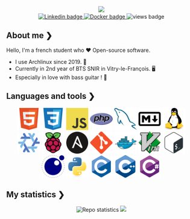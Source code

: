<div id="header" align="center">
  <img src="https://media.giphy.com/media/lRLzrbhmh5pFf4jOga/giphy.gif" width="200"/>  
  <div id="badges">
    <a href="https://www.linkedin.com/in/marchandleo">
      <img src="https://img.shields.io/badge/LinkedIn-blue?style=for-the-badge&logo=linkedin&logoColor=white" alt="Linkedin badge"/>
    </a>
    <a href="https://hub.docker.com/u/kaniville">
      <img src="https://img.shields.io/badge/Docker-green?style=for-the-badge&logo=docker&logoColor=white" alt="Docker badge"/>
    </a>
    <img src="https://komarev.com/ghpvc/?username=Kaniville&color=blueviolet&style=for-the-badge" alt="views badge"/>
  </div>
</div>

## About me ❯
<div id="about">
<p>Hello, I'm a french student who ❤️ Open-source software.</p>
<ul>
  <li>I use Archlinux since 2019. 🎊</li>
  <li>Currently in 2nd year of BTS SNIR in Vitry-le-François. 🖥️</li>
  <li>Especially in love with bass guitar ! 🎸</li>
</ul>

## Languages and tools ❯
<div id="icons" align="center">
   <img src="https://github.com/devicons/devicon/blob/master/icons/html5/html5-original.svg" alt="Html 5" width="60"/>
  <img src="https://github.com/devicons/devicon/blob/master/icons/css3/css3-original.svg" alt="Css 3" width="60"/>
  <img src="https://github.com/devicons/devicon/blob/master/icons/javascript/javascript-original.svg" alt="Javascript" width="60"/>
  <img src="https://github.com/devicons/devicon/blob/master/icons/php/php-original.svg" alt="Php" width="60"/>
  <img src="https://github.com/devicons/devicon/blob/master/icons/mysql/mysql-original.svg" alt="Mysql" width="60"/>
  <img src="https://github.com/devicons/devicon/blob/master/icons/markdown/markdown-original.svg" alt="Markdown" width="60"/>
  
  <img src="https://github.com/devicons/devicon/blob/master/icons/linux/linux-original.svg" alt="Linux" width="60"/>
  <img src="https://github.com/devicons/devicon/blob/master/icons/nixos/nixos-original.svg" alt="Nixos" width="60"/>
  <img src="https://github.com/devicons/devicon/blob/master/icons/raspberrypi/raspberrypi-original.svg" alt="Raspberry Pi" width="60"/>
  
  <img src="https://github.com/devicons/devicon/blob/master/icons/ansible/ansible-original.svg" alt="Ansible" width="60"/>
  <img src="https://github.com/devicons/devicon/blob/master/icons/git/git-original.svg" alt="Git" width="60"/>
  <img src="https://github.com/devicons/devicon/blob/master/icons/docker/docker-original.svg" alt="Docker" width="60"/>
  <img src="https://github.com/devicons/devicon/blob/master/icons/vim/vim-original.svg" alt="Vim" width="60"/>
    
  <img src="https://github.com/devicons/devicon/blob/master/icons/bash/bash-original.svg" alt="Bash" width="60"/>
  <img src="https://github.com/devicons/devicon/blob/master/icons/lua/lua-original.svg" alt="Lua" width="60"/>
  <img src="https://github.com/devicons/devicon/blob/master/icons/python/python-original.svg" alt="Python" width="60"/>
  <img src="https://github.com/devicons/devicon/blob/master/icons/c/c-original.svg" alt="C" width="60"/>
  <img src="https://github.com/devicons/devicon/blob/master/icons/cplusplus/cplusplus-original.svg" alt="C++" width="60"/>
  <img src="https://github.com/devicons/devicon/blob/master/icons/csharp/csharp-original.svg" alt="C#" width="60"/>
</div>

## My statistics ❯
<div id="stats" align="center">
  <img src="https://github-readme-stats.vercel.app/api/?username=Kaniville&show_icons=true" alt="Repo statistics" />
  <img src="https://github-readme-stats.vercel.app/api/top-langs/?username=Kaniville" alt"Top languages" />
</div>
